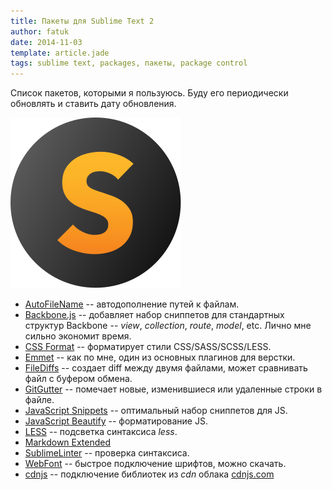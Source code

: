 ```yaml
---
title: Пакеты для Sublime Text 2
author: fatuk
date: 2014-11-03
template: article.jade
tags: sublime text, packages, пакеты, package control
---
```


Список пакетов, которыми я пользуюсь. Буду его периодически обновлять и ставить дату обновления.

<span class="more"></span>

![sublime text](sublime.svg)

* [AutoFileName](https://sublime.wbond.net/packages/AutoFileName) -- автодополнение путей к файлам.
* [Backbone.js](https://sublime.wbond.net/packages/Backbone.js) -- добавляет набор сниппетов для стандартных структур Backbone -- *view*, *collection*, *route*, *model*, etc. Лично мне сильно экономит время.
* [CSS Format](https://sublime.wbond.net/packages/CSS%20Format) -- форматирует стили CSS/SASS/SCSS/LESS.
* [Emmet](https://sublime.wbond.net/packages/Emmet) -- как по мне, один из основных плагинов для верстки.
* [FileDiffs](https://sublime.wbond.net/packages/FileDiffs) -- создает diff между двумя файлами, может сравнивать файл с буфером обмена.
* [GitGutter](https://sublime.wbond.net/packages/GitGutter) -- помечает новые, изменившиеся или удаленные строки в файле.
* [JavaScript Snippets](https://sublime.wbond.net/packages/JavaScript%20Snippets) -- оптимальный набор сниппетов для JS.
* [JavaScript Beautify](https://sublime.wbond.net/packages/Javascript%20Beautify) -- форматирование JS.
* [LESS](https://sublime.wbond.net/packages/LESS) -- подсветка синтаксиса *less*.
* [Markdown Extended](https://sublime.wbond.net/packages/Markdown%20Extended)
* [SublimeLinter](https://sublime.wbond.net/packages/SublimeLinter) -- проверка синтаксиса.
* [WebFont](https://sublime.wbond.net/packages/WebFont) -- быстрое подключение шрифтов, можно скачать.
* [cdnjs](https://sublime.wbond.net/packages/cdnjs) -- подключение библиотек из *cdn* облака [cdnjs.com](http://cdnjs.com)